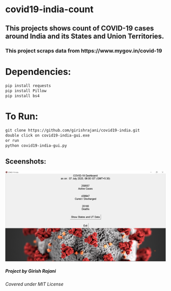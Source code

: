 # covid19-india-count
<h2>This projects shows count of COVID-19 cases around India and its States and Union Territories. </h2>
<h3>This project scraps data from https://www.mygov.in/covid-19</h3>
<h1>Dependencies:</h1> 

```
pip install requests
pip install Pillow
pip install bs4
```
<h1> To Run: </h1>

```
git clone https://github.com/girishrajani/covid19-india.git
double click on covid19-india-gui.exe
or run
python covid19-india-gui.py
```
<h2>Sceenshots: </h2>
<img src="/Capture.PNG" alt="screenshot">
<h5> Project by Girish Rajani </h5>
<h6> Covered under MIT License </h6>
